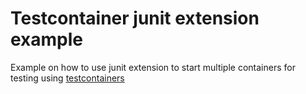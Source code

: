 # Testcontainer junit extension example

Example on how to use junit extension to start multiple containers for testing using [testcontainers](https://java.testcontainers.org/)
